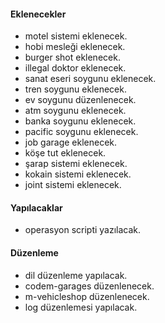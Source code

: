 #### Eklenecekler

- motel sistemi eklenecek.
- hobi mesleği eklenecek.
- burger shot eklenecek.
- illegal doktor eklenecek.
- sanat eseri soygunu eklenecek.
- tren soygunu eklenecek.
- ev soygunu düzenlenecek.
- atm soygunu eklenecek.
- banka soygunu eklenecek.
- pacific soygunu eklenecek.
- job garage eklenecek.
- köşe tut eklenecek.
- şarap sistemi eklenecek.
- kokain sistemi eklenecek.
- joint sistemi eklenecek.

#### Yapılacaklar

- operasyon scripti yazılacak.

#### Düzenleme

- dil düzenleme yapılacak.
- codem-garages düzenlenecek.
- m-vehicleshop düzenlenecek.
- log düzenlemesi yapılacak.
